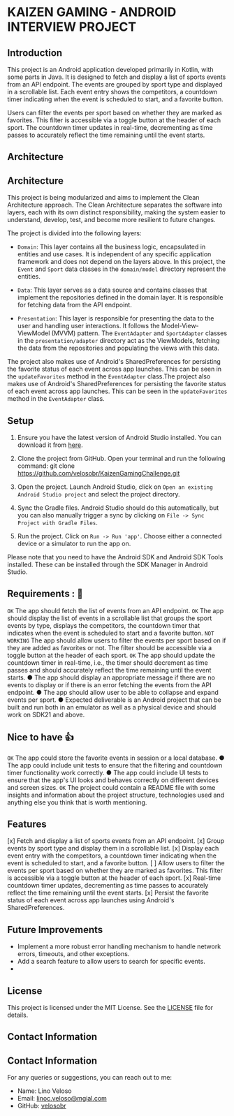 # KAIZEN GAMING - ANDROID INTERVIEW PROJECT

## Introduction

This project is an Android application developed primarily in Kotlin, with some parts in Java. 
It is designed to fetch and display a list of sports events from an API endpoint. 
The events are grouped by sport type and displayed in a scrollable list. Each event entry shows the competitors, 
a countdown timer indicating when the event is scheduled to start, and a favorite button.

Users can filter the events per sport based on whether they are marked as favorites. 
This filter is accessible via a toggle button at the header of each sport. The countdown timer updates 
in real-time, decrementing as time passes to accurately reflect the time remaining until the event starts.

## Architecture

## Architecture

This project is being modularized and aims to implement the Clean Architecture approach. The Clean Architecture separates the software into layers, each with its own distinct responsibility, making the system easier to understand, develop, test, and become more resilient to future changes.

The project is divided into the following layers:

- `Domain`: This layer contains all the business logic, encapsulated in entities and use cases. It is independent of any specific application framework and does not depend on the layers above. In this project, the `Event` and `Sport` data classes in the `domain/model` directory represent the entities.

- `Data`: This layer serves as a data source and contains classes that implement the repositories defined in the domain layer. It is responsible for fetching data from the API endpoint.

- `Presentation`: This layer is responsible for presenting the data to the user and handling user interactions. It follows the Model-View-ViewModel (MVVM) pattern. The `EventAdapter` and `SportAdapter` classes in the `presentation/adapter` directory act as the ViewModels, fetching the data from the repositories and populating the views with this data.

The project also makes use of Android's SharedPreferences for persisting the favorite status of each event across app launches. This can be seen in the `updateFavorites` method in the `EventAdapter` class.The project also makes use of Android's SharedPreferences for persisting the favorite status of each event across app launches. This can be seen in the `updateFavorites` method in the `EventAdapter` class.

## Setup

1. Ensure you have the latest version of Android Studio installed. You can download it from [here](https://developer.android.com/studio).

2. Clone the project from GitHub. Open your terminal and run the following command:
git clone https://github.com/velosobr/KaizenGamingChallenge.git

3. Open the project. Launch Android Studio, click on `Open an existing Android Studio project` and select the project directory.

4. Sync the Gradle files. Android Studio should do this automatically, but you can also manually trigger a sync by clicking on `File -> Sync Project with Gradle Files`.

5. Run the project. Click on `Run -> Run 'app'`. Choose either a connected device or a simulator to run the app on.

Please note that you need to have the Android SDK and Android SDK Tools installed. These can be installed through the SDK Manager in Android Studio.

## Requirements : 📄
`OK` The app should fetch the list of events from an API endpoint.
`OK` The app should display the list of events in a scrollable list that groups the sport events
by type, displays the competitors, the countdown timer that indicates when the event is
scheduled to start and a favorite button.
`NOT WORKING` The app should allow users to filter the events per sport based on if they are added as
favorites or not. The filter should be accessible via a toggle button at the header of each
sport.
`OK` The app should update the countdown timer in real-time, i.e., the timer should decrement
as time passes and should accurately reflect the time remaining until the event starts.
● The app should display an appropriate message if there are no events to display or if
there is an error fetching the events from the API endpoint.
● The app should allow user to be able to collapse and expand events per sport.
● Expected deliverable is an Android project that can be built and run both in an emulator
as well as a physical device and should work on SDK21 and above.

## Nice to have 👍
`OK`  The app could store the favorite events in session or a local database.
● The app could include unit tests to ensure that the filtering and countdown timer
functionality work correctly.
● The app could include UI tests to ensure that the app's UI looks and behaves correctly
on different devices and screen sizes.
`OK` The project could contain a README file with some insights and information about the
project structure, technologies used and anything else you think that is worth
mentioning.

## Features

[x] Fetch and display a list of sports events from an API endpoint.
[x] Group events by sport type and display them in a scrollable list.
[x] Display each event entry with the competitors, a countdown timer indicating when the event is scheduled to start, and a favorite button.
[ ] Allow users to filter the events per sport based on whether they are marked as favorites. This filter is accessible via a toggle button at the header of each sport.
[x] Real-time countdown timer updates, decrementing as time passes to accurately reflect the time remaining until the event starts.
[x] Persist the favorite status of each event across app launches using Android's SharedPreferences.
## Future Improvements

- Implement a more robust error handling mechanism to handle network errors, timeouts, and other exceptions.
- Add a search feature to allow users to search for specific events.
- 

## License

This project is licensed under the MIT License. See the [LICENSE](LICENSE) file for details.
## Contact Information

## Contact Information

For any queries or suggestions, you can reach out to me:

- Name: Lino Veloso
- Email: linoc.veloso@mgial.com
- GitHub: [velosobr](https://github.com/velosobr)